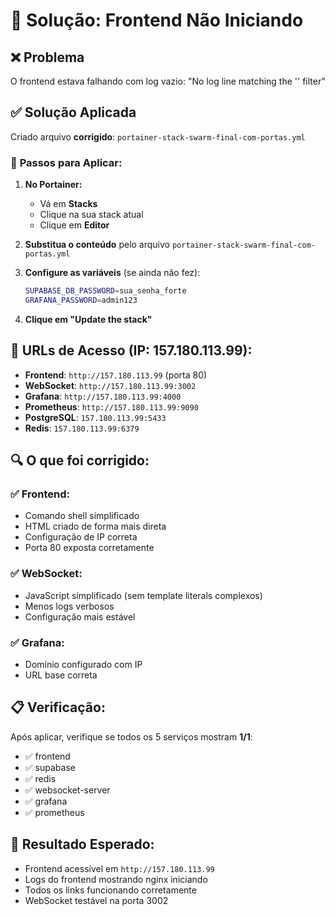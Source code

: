 # 🔧 Solução: Frontend Não Iniciando

## ❌ **Problema**
O frontend estava falhando com log vazio: "No log line matching the '' filter"

## ✅ **Solução Aplicada**
Criado arquivo **corrigido**: `portainer-stack-swarm-final-com-portas.yml`

### 🔄 **Passos para Aplicar:**

1. **No Portainer:**
   - Vá em **Stacks**
   - Clique na sua stack atual
   - Clique em **Editor**

2. **Substitua o conteúdo** pelo arquivo `portainer-stack-swarm-final-com-portas.yml`

3. **Configure as variáveis** (se ainda não fez):
   ```bash
   SUPABASE_DB_PASSWORD=sua_senha_forte
   GRAFANA_PASSWORD=admin123
   ```

4. **Clique em "Update the stack"**

## 🎯 **URLs de Acesso (IP: 157.180.113.99):**

- **Frontend**: `http://157.180.113.99` (porta 80)
- **WebSocket**: `http://157.180.113.99:3002`
- **Grafana**: `http://157.180.113.99:4000`
- **Prometheus**: `http://157.180.113.99:9090`
- **PostgreSQL**: `157.180.113.99:5433`
- **Redis**: `157.180.113.99:6379`

## 🔍 **O que foi corrigido:**

### ✅ **Frontend:**
- Comando shell simplificado
- HTML criado de forma mais direta
- Configuração de IP correta
- Porta 80 exposta corretamente

### ✅ **WebSocket:**
- JavaScript simplificado (sem template literals complexos)
- Menos logs verbosos
- Configuração mais estável

### ✅ **Grafana:**
- Domínio configurado com IP
- URL base correta

## 📋 **Verificação:**

Após aplicar, verifique se todos os 5 serviços mostram **1/1**:
- ✅ frontend
- ✅ supabase  
- ✅ redis
- ✅ websocket-server
- ✅ grafana
- ✅ prometheus

## 🎉 **Resultado Esperado:**

- Frontend acessível em `http://157.180.113.99`
- Logs do frontend mostrando nginx iniciando
- Todos os links funcionando corretamente
- WebSocket testável na porta 3002 